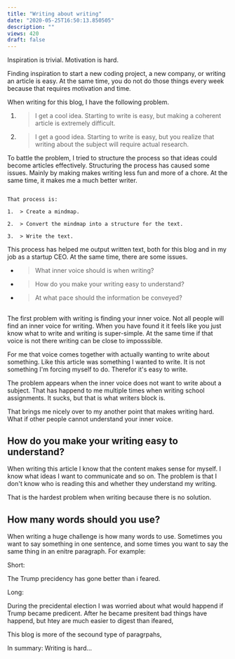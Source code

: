 ```yaml
---
title: "Writing about writing"
date: "2020-05-25T16:50:13.850505"
description: ""
views: 420
draft: false
---
```

Inspiration is trivial. Motivation is hard.

Finding inspiration to start a new coding project, a new company, or
writing an article is easy. At the same time, you do not do those things
every week because that requires motivation and time.

When writing for this blog, I have the following problem.

1.  > I get a cool idea. Starting to write is easy, but making a
    > coherent article is extremely difficult.

2.  > I get a good idea. Starting to write is easy, but you realize that
    > writing about the subject will require actual research.

To battle the problem, I tried to structure the process so that ideas
could become articles effectively. Structuring the process has caused
some issues. Mainly by making makes writing less fun and more of a
chore. At the same time, it makes me a much better writer.

```

That process is:

1.  > Create a mindmap.

2.  > Convert the mindmap into a structure for the text.

3.  > Write the text.

```

This process has helped me output written text, both for this blog and
in my job as a startup CEO. At the same time, there are some issues.

  - > What inner voice should is when writing?

  - > How do you make your writing easy to understand?

  - > At what pace should the information be conveyed?

## 

The first problem with writing is finding your inner voice. Not all
people will find an inner voice for writing. When you have found it it
feels like you just know what to write and writing is super-simple. At
the same time if that voice is not there writing can be close to
imposssible.

For me that voice comes together with actually wanting to write about
something. Like this article was something I wanted to write. It is not
something I'm forcing myself to do. Therefor it's easy to write.

The problem appears when the inner voice does not want to write about a
subject. That has happend to me multiple times when writing school
assignments. It sucks, but that is what writers block is.

That brings me nicely over to my another point that makes writing hard.
What if other people cannot understand your inner voice.

## How do you make your writing easy to understand? 

When writing this article I know that the content makes sense for
myself. I know what ideas I want to communicate and so on. The problem
is that I don't know who is reading this and whether they understand my
writing.

That is the hardest problem when writing because there is no solution.

## How many words should you use?

When writing a huge challenge is how many words to use. Sometimes you
want to say something in one sentence, and some times you want to say
the same thing in an enitre paragraph. For example:

Short:

The Trump precidency has gone better than i feared.

Long:

During the precidental election I was worried about what would happend
if Trump became predicent. After he became presitent bad things have
happend, but htey are much easier to digest than ifeared,

This blog is more of the secound type of paragrpahs,

<span class="underline">In summary: Writing is hard...</span>
